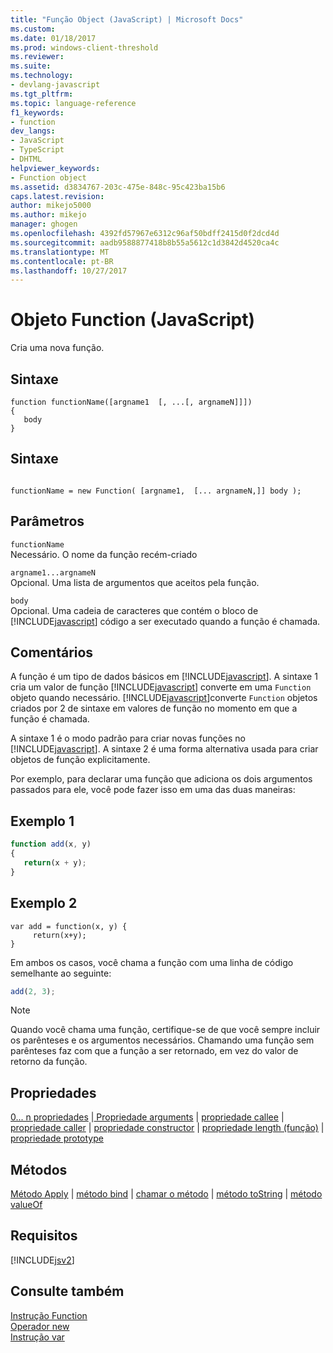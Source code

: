 ```yaml
---
title: "Função Object (JavaScript) | Microsoft Docs"
ms.custom: 
ms.date: 01/18/2017
ms.prod: windows-client-threshold
ms.reviewer: 
ms.suite: 
ms.technology:
- devlang-javascript
ms.tgt_pltfrm: 
ms.topic: language-reference
f1_keywords:
- function
dev_langs:
- JavaScript
- TypeScript
- DHTML
helpviewer_keywords:
- Function object
ms.assetid: d3834767-203c-475e-848c-95c423ba15b6
caps.latest.revision: 
author: mikejo5000
ms.author: mikejo
manager: ghogen
ms.openlocfilehash: 4392fd57967e6312c96af50bdff2415d0f2dcd4d
ms.sourcegitcommit: aadb9588877418b8b55a5612c1d3842d4520ca4c
ms.translationtype: MT
ms.contentlocale: pt-BR
ms.lasthandoff: 10/27/2017
---
```

# <a name="function-object-javascript"></a>Objeto Function (JavaScript)
Cria uma nova função.  
  
## <a name="syntax"></a>Sintaxe  
  
```  
function functionName([argname1  [, ...[, argnameN]]])  
{  
   body  
}  
```  
  
## <a name="syntax"></a>Sintaxe  
  
```  
  
functionName = new Function( [argname1,  [... argnameN,]] body );  
```  
  
## <a name="parameters"></a>Parâmetros  
 `functionName`  
 Necessário. O nome da função recém-criado  
  
 `argname1...argnameN`  
 Opcional. Uma lista de argumentos que aceitos pela função.  
  
 `body`  
 Opcional. Uma cadeia de caracteres que contém o bloco de [!INCLUDE[javascript](../../javascript/includes/javascript-md.md)] código a ser executado quando a função é chamada.  
  
## <a name="remarks"></a>Comentários  
 A função é um tipo de dados básicos em [!INCLUDE[javascript](../../javascript/includes/javascript-md.md)]. A sintaxe 1 cria um valor de função [!INCLUDE[javascript](../../javascript/includes/javascript-md.md)] converte em uma `Function` objeto quando necessário. [!INCLUDE[javascript](../../javascript/includes/javascript-md.md)]converte `Function` objetos criados por 2 de sintaxe em valores de função no momento em que a função é chamada.  
  
 A sintaxe 1 é o modo padrão para criar novas funções no [!INCLUDE[javascript](../../javascript/includes/javascript-md.md)]. A sintaxe 2 é uma forma alternativa usada para criar objetos de função explicitamente.  
  
 Por exemplo, para declarar uma função que adiciona os dois argumentos passados para ele, você pode fazer isso em uma das duas maneiras:  
  
## <a name="example-1"></a>Exemplo 1  
  
```JavaScript  
function add(x, y)  
{  
   return(x + y);  
}  
```  
  
## <a name="example-2"></a>Exemplo 2  
  
```  
var add = function(x, y) {  
     return(x+y);  
}  
```  
  
 Em ambos os casos, você chama a função com uma linha de código semelhante ao seguinte:  
  
```JavaScript  
add(2, 3);  
```  
  
> [!NOTE]
>  Quando você chama uma função, certifique-se de que você sempre incluir os parênteses e os argumentos necessários. Chamando uma função sem parênteses faz com que a função a ser retornado, em vez do valor de retorno da função.  
  
## <a name="properties"></a>Propriedades  
 [0... n propriedades](../../javascript/reference/0-dot-dot-dot-n-properties-arguments-javascript.md) &#124;[ Propriedade arguments](../../javascript/reference/arguments-property-function-javascript.md) &#124; [propriedade callee](../../javascript/reference/callee-property-arguments-javascript.md) &#124; [propriedade caller](../../javascript/reference/caller-property-function-javascript.md) &#124; [propriedade constructor](../../javascript/reference/constructor-property-object-javascript.md) &#124; [propriedade length (função)](../../javascript/reference/length-property-function-javascript.md) &#124; [propriedade prototype](../../javascript/reference/prototype-property-object-javascript.md)  
  
## <a name="methods"></a>Métodos  
 [Método Apply](../../javascript/reference/apply-method-function-javascript.md) &#124; [método bind](../../javascript/reference/bind-method-function-javascript.md) &#124; [chamar o método](../../javascript/reference/call-method-function-javascript.md) &#124; [método toString](../../javascript/reference/tostring-method-object-javascript.md) &#124; [método valueOf](../../javascript/reference/valueof-method-object-javascript.md)  
  
## <a name="requirements"></a>Requisitos  
 [!INCLUDE[jsv2](../../javascript/reference/includes/jsv2-md.md)]  
  
## <a name="see-also"></a>Consulte também  
 [Instrução Function](../../javascript/reference/function-statement-javascript.md)   
 [Operador new](../../javascript/reference/new-operator-decrementjavascript.md)   
 [Instrução var](../../javascript/reference/var-statement-javascript.md)